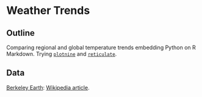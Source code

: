 # Weather Trends

## Outline

Comparing regional and global temperature trends embedding Python on R Markdown.  Trying [`plotnine`](https://github.com/has2k1/plotnine) and [`reticulate`](https://github.com/rstudio/reticulate).

## Data

[Berkeley Earth](http://berkeleyearth.org/data): [Wikipedia article](https://en.wikipedia.org/wiki/Berkeley_Earth).


